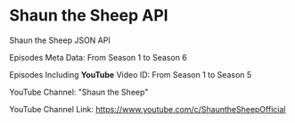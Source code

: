 # Shaun the Sheep API
Shaun the Sheep JSON API

Episodes Meta Data: From Season 1 to Season 6

Episodes Including **YouTube** Video ID: From Season 1 to Season 5

YouTube Channel: "Shaun the Sheep"

YouTube Channel Link: https://www.youtube.com/c/ShauntheSheepOfficial
